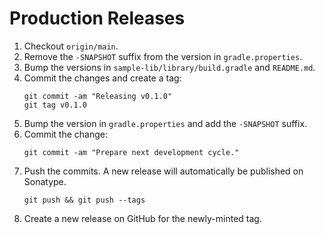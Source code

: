 # Production Releases

1. Checkout `origin/main`.
2. Remove the `-SNAPSHOT` suffix from the version in `gradle.properties`.
3. Bump the versions in `sample-lib/library/build.gradle` and `README.md`.
4. Commit the changes and create a tag:
   ```shell
   git commit -am "Releasing v0.1.0"
   git tag v0.1.0
   ```
5. Bump the version in `gradle.properties` and add the `-SNAPSHOT` suffix.
6. Commit the change:
   ```shell
   git commit -am "Prepare next development cycle."
   ```
7. Push the commits. A new release will automatically be published on Sonatype.
   ```shell
   git push && git push --tags
   ```
8. Create a new release on GitHub for the newly-minted tag.
